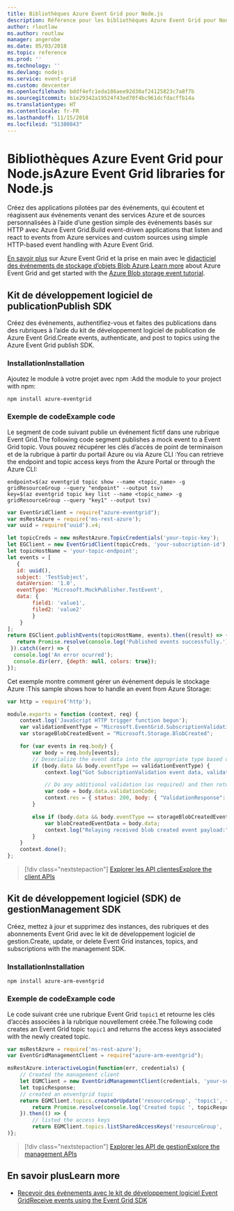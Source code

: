 ```yaml
---
title: Bibliothèques Azure Event Grid pour Node.js
description: Référence pour les bibliothèques Azure Event Grid pour Node.js
author: rloutlaw
ms.author: routlaw
manager: angerobe
ms.date: 05/03/2018
ms.topic: reference
ms.prod: ''
ms.technology: ''
ms.devlang: nodejs
ms.service: event-grid
ms.custom: devcenter
ms.openlocfilehash: bddf4efc1eda186aee92d30af24125823c7a8f7b
ms.sourcegitcommit: b1e29342a19524f43ed70f4bc961dcfdacffb14a
ms.translationtype: HT
ms.contentlocale: fr-FR
ms.lasthandoff: 11/15/2018
ms.locfileid: "51380843"
---
```

# <a name="azure-event-grid-libraries-for-nodejs"></a><span data-ttu-id="65cdb-103">Bibliothèques Azure Event Grid pour Node.js</span><span class="sxs-lookup"><span data-stu-id="65cdb-103">Azure Event Grid libraries for Node.js</span></span>

<span data-ttu-id="65cdb-104">Créez des applications pilotées par des événements, qui écoutent et réagissent aux événements venant des services Azure et de sources personnalisées à l’aide d’une gestion simple des événements basés sur HTTP avec Azure Event Grid.</span><span class="sxs-lookup"><span data-stu-id="65cdb-104">Build event-driven applications that listen and react to events from Azure services and custom sources using simple HTTP-based event handling with Azure Event Grid.</span></span>

<span data-ttu-id="65cdb-105">[En savoir plus](/azure/event-grid/overview) sur Azure Event Grid et la prise en main avec le [didacticiel des événements de stockage d’objets Blob Azure](/azure/storage/blobs/storage-blob-event-quickstart).</span><span class="sxs-lookup"><span data-stu-id="65cdb-105">[Learn more](/azure/event-grid/overview) about Azure Event Grid and get started with the [Azure Blob storage event tutorial](/azure/storage/blobs/storage-blob-event-quickstart).</span></span> 

## <a name="publish-sdk"></a><span data-ttu-id="65cdb-106">Kit de développement logiciel de publication</span><span class="sxs-lookup"><span data-stu-id="65cdb-106">Publish SDK</span></span>

<span data-ttu-id="65cdb-107">Créez des événements, authentifiez-vous et faites des publications dans des rubriques à l’aide du kit de développement logiciel de publication de Azure Event Grid.</span><span class="sxs-lookup"><span data-stu-id="65cdb-107">Create events, authenticate, and post to topics using the Azure Event Grid publish SDK.</span></span>

### <a name="installation"></a><span data-ttu-id="65cdb-108">Installation</span><span class="sxs-lookup"><span data-stu-id="65cdb-108">Installation</span></span>

<span data-ttu-id="65cdb-109">Ajoutez le module à votre projet avec npm :</span><span class="sxs-lookup"><span data-stu-id="65cdb-109">Add the module to your project with npm:</span></span>

```bash
npm install azure-eventgrid
```

### <a name="example-code"></a><span data-ttu-id="65cdb-110">Exemple de code</span><span class="sxs-lookup"><span data-stu-id="65cdb-110">Example code</span></span>

<span data-ttu-id="65cdb-111">Le segment de code suivant publie un événement fictif dans une rubrique Event Grid.</span><span class="sxs-lookup"><span data-stu-id="65cdb-111">The following code segment publishes a mock event to a Event Grid topic.</span></span> <span data-ttu-id="65cdb-112">Vous pouvez récupérer les clés d’accès de point de terminaison et de la rubrique à partir du portail Azure ou via Azure CLI :</span><span class="sxs-lookup"><span data-stu-id="65cdb-112">You can retrieve the endpoint and topic access keys from the Azure Portal or through the Azure CLI:</span></span>

```azurecli-interactive
endpoint=$(az eventgrid topic show --name <topic_name> -g gridResourceGroup --query "endpoint" --output tsv)
key=$(az eventgrid topic key list --name <topic_name> -g gridResourceGroup --query "key1" --output tsv)
```

```javascript
var EventGridClient = require("azure-eventgrid");
var msRestAzure = require('ms-rest-azure');
var uuid = require('uuid').v4;

let topicCreds = new msRestAzure.TopicCredentials('your-topic-key');
let EGClient = new EventGridClient(topicCreds, 'your-subscription-id');
let topicHostName = 'your-topic-endpoint';
let events = [
   {
   id: uuid(),
   subject: 'TestSubject',
   dataVersion: '1.0',
   eventType: 'Microsoft.MockPublisher.TestEvent',
   data: {
        field1: 'value1',
        filed2: 'value2'
        }
    }
];
return EGClient.publishEvents(topicHostName, events).then((result) => {
   return Promise.resolve(console.log('Published events successfully.'));
 }).catch((err) => {
  console.log('An error ocurred');
  console.dir(err, {depth: null, colors: true});
});
```

<span data-ttu-id="65cdb-113">Cet exemple montre comment gérer un événement depuis le stockage Azure :</span><span class="sxs-lookup"><span data-stu-id="65cdb-113">This sample shows how to handle an event from Azure Storage:</span></span>

```javascript
var http = require('http');

module.exports = function (context, req) {
    context.log('JavaScript HTTP trigger function begun');
    var validationEventType = "Microsoft.EventGrid.SubscriptionValidationEvent";
    var storageBlobCreatedEvent = "Microsoft.Storage.BlobCreated";

    for (var events in req.body) {
        var body = req.body[events];
        // Deserialize the event data into the appropriate type based on event type  
        if (body.data && body.eventType == validationEventType) {
            context.log("Got SubscriptionValidation event data, validation code: " + body.data.validationCode + " topic: " + body.topic);

            // Do any additional validation (as required) and then return back the below response
            var code = body.data.validationCode;
            context.res = { status: 200, body: { "ValidationResponse": code } };
        }

        else if (body.data && body.eventType == storageBlobCreatedEvent) {
            var blobCreatedEventData = body.data;
            context.log("Relaying received blob created event payload:" + JSON.stringify(blobCreatedEventData));
        }
    }
    context.done();
};
```

> [!div class="nextstepaction"]
> [<span data-ttu-id="65cdb-114">Explorer les API clientes</span><span class="sxs-lookup"><span data-stu-id="65cdb-114">Explore the client APIs</span></span>](/javascript/api/overview/azure/eventgrid/client)

## <a name="management-sdk"></a><span data-ttu-id="65cdb-115">Kit de développement logiciel (SDK) de gestion</span><span class="sxs-lookup"><span data-stu-id="65cdb-115">Management SDK</span></span>

<span data-ttu-id="65cdb-116">Créez, mettez à jour et supprimez des instances, des rubriques et des abonnements Event Grid avec le kit de développement logiciel de gestion.</span><span class="sxs-lookup"><span data-stu-id="65cdb-116">Create, update, or delete Event Grid instances, topics, and subscriptions with the management SDK.</span></span>

### <a name="installation"></a><span data-ttu-id="65cdb-117">Installation</span><span class="sxs-lookup"><span data-stu-id="65cdb-117">Installation</span></span>

```
npm install azure-arm-eventgrid
```

### <a name="example-code"></a><span data-ttu-id="65cdb-118">Exemple de code</span><span class="sxs-lookup"><span data-stu-id="65cdb-118">Example code</span></span>

<span data-ttu-id="65cdb-119">Le code suivant crée une rubrique Event Grid `topic1` et retourne les clés d’accès associées à la rubrique nouvellement créée.</span><span class="sxs-lookup"><span data-stu-id="65cdb-119">The following code creates an Event Grid topic `topic1` and returns the access keys associated with the newly created topic.</span></span>

```javascript
var msRestAzure = require('ms-rest-azure');
var EventGridManagementClient = require("azure-arm-eventgrid");

msRestAzure.interactiveLogin(function(err, credentials) {
    // Created the management client
    let EGMClient = new EventGridManagementClient(credentials, 'your-subscription-id');
    let topicResponse;
    // created an enventgrid topic
    return EGMClient.topics.createOrUpdate('resourceGroup', 'topic1', { location: 'westus' }).then((topicResponse) => {
        return Promise.resolve(console.log('Created topic ', topicResponse));
    }).then(() => {
        // listed the access keys
        return EGMClient.topics.listSharedAccessKeys('resourceGroup', 'topic1')}
)};
```

> [!div class="nextstepaction"]
> [<span data-ttu-id="65cdb-120">Explorer les API de gestion</span><span class="sxs-lookup"><span data-stu-id="65cdb-120">Explore the management APIs</span></span>](/javascript/api/overview/azure/eventgrid/management)

## <a name="learn-more"></a><span data-ttu-id="65cdb-121">En savoir plus</span><span class="sxs-lookup"><span data-stu-id="65cdb-121">Learn more</span></span>

- [<span data-ttu-id="65cdb-122">Recevoir des événements avec le kit de développement logiciel Event Grid</span><span class="sxs-lookup"><span data-stu-id="65cdb-122">Receive events using the Event Grid SDK</span></span>](/azure/event-grid/receive-events)

